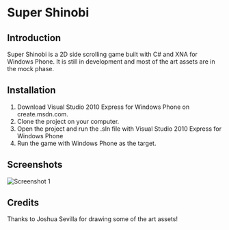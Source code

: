 # Super Shinobi 

## Introduction
Super Shinobi is a 2D side scrolling game built with C# and XNA for Windows Phone. It is still in development and most of the art assets are in the mock phase.

## Installation
1. Download Visual Studio 2010 Express for Windows Phone on create.msdn.com.
2. Clone the project on your computer.
3. Open the project and run the .sln file with Visual Studio 2010 Express for Windows Phone
4. Run the game with Windows Phone as the target.

## Screenshots
![Screenshot 1](/Ninja-Dash/Screenshots/Screenshot1.png)

## Credits
Thanks to Joshua Sevilla for drawing some of the art assets!
